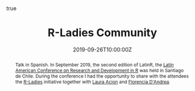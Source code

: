 ---
abstract: Talk in Spanish. In September 2019, the second edition of LatinR, the [Latin American Conference on Research and Development in R](https://github.com/LatinR/presentaciones-LatinR2019/) was held in Santiago de Chile. During the conference I had the opportunity to share with the attendees the [R-Ladies](https://rladies.org/) initiative together with [Laura Acion](http://lacion.rbind.io/) and [Florencia D'Andrea](https://twitter.com/cantoflor_87). 
all_day: false
authors: []
date: "2019-09-26T10:00:00Z"
event: Latin American Conference on Research and Development in R. 
event_url: https://latin-r.com/
featured: false
links:
- icon: twitter
  icon_pack: fab
  name: Follow
  url: https://twitter.com/yabellini 
location: Centro de Extensión de la Universidad Católica, Santiago de Chile
math: true
publishDate: "2019-09-26T10:00:00Z"
slides: 
summary: Talk in Spanish. In September 2019, the second edition of LatinR, the [Latin American Conference on Research and Development in R](https://github.com/LatinR/presentaciones-LatinR2019/) was held in Santiago de Chile. During the conference I had the opportunity to share with the attendees the [R-Ladies](https://rladies.org/) initiative together with [Laura Acion](http://lacion.rbind.io/) and [Florencia D'Andrea](https://twitter.com/cantoflor_87). 
tags: []
title: R-Ladies Community
url_code: ""
url_pdf: "RLLR2019.pdf"
url_slides: ""
url_video: ""
---